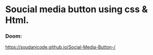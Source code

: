 # Soucial media button using css & Html.
###  Doom:
https://soudanicode.github.io/Social-Media-Button-/


